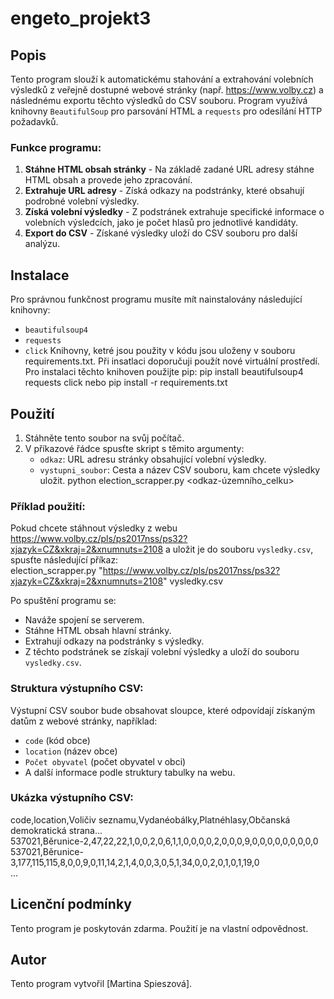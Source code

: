 # engeto_projekt3
## Popis

Tento program slouží k automatickému stahování a extrahování volebních výsledků z veřejně dostupné webové stránky (např. https://www.volby.cz) a následnému exportu těchto výsledků do CSV souboru. Program využívá knihovny `BeautifulSoup` pro parsování HTML a `requests` pro odesílání HTTP požadavků.

### Funkce programu:
1. **Stáhne HTML obsah stránky** - Na základě zadané URL adresy stáhne HTML obsah a provede jeho zpracování.
2. **Extrahuje URL adresy** - Získá odkazy na podstránky, které obsahují podrobné volební výsledky.
3. **Získá volební výsledky** - Z podstránek extrahuje specifické informace o volebních výsledcích, jako je počet hlasů pro jednotlivé kandidáty.
4. **Export do CSV** - Získané výsledky uloží do CSV souboru pro další analýzu.

## Instalace

Pro správnou funkčnost programu musíte mít nainstalovány následující knihovny:
- `beautifulsoup4`
- `requests`
- `click`
Knihovny, ketré jsou použity v kódu jsou uloženy v souboru requirements.txt. Při insatlaci doporučuji použít nové virtuální prostředí.
Pro instalaci těchto knihoven použijte pip:
pip install beautifulsoup4 requests click
nebo
pip install -r requirements.txt

## Použití

1. Stáhněte tento soubor na svůj počítač.
2. V příkazové řádce spusťte skript s těmito argumenty:
    - `odkaz`: URL adresu stránky obsahující volební výsledky.
    - `vystupni_soubor`: Cesta a název CSV souboru, kam chcete výsledky uložit.
python election_scrapper.py <odkaz-územního_celku> <vysledny-soubor>

### Příklad použití:
Pokud chcete stáhnout výsledky z webu https://www.volby.cz/pls/ps2017nss/ps32?xjazyk=CZ&xkraj=2&xnumnuts=2108 a uložit je do souboru `vysledky.csv`, spusťte následující příkaz:<br>
election_scrapper.py "https://www.volby.cz/pls/ps2017nss/ps32?xjazyk=CZ&xkraj=2&xnumnuts=2108" vysledky.csv

Po spuštění programu se:
- Naváže spojení se serverem.
- Stáhne HTML obsah hlavní stránky.
- Extrahují odkazy na podstránky s výsledky.
- Z těchto podstránek se získají volební výsledky a uloží do souboru `vysledky.csv`.

### Struktura výstupního CSV:
Výstupní CSV soubor bude obsahovat sloupce, které odpovídají získaným datům z webové stránky, například:
- `code` (kód obce)
- `location` (název obce)
- `Počet obyvatel` (počet obyvatel v obci)
- A další informace podle struktury tabulky na webu.

### Ukázka výstupního CSV:
code,location,Voličiv seznamu,Vydanéobálky,Platnéhlasy,Občanská demokratická strana...<br>
537021,Běrunice-2,47,22,22,1,0,0,2,0,6,1,1,0,0,0,0,2,0,0,0,9,0,0,0,0,0,0,0,0,0<br>
537021,Běrunice-3,177,115,115,8,0,0,9,0,11,14,2,1,4,0,0,3,0,5,1,34,0,0,2,0,1,0,1,19,0<br>
...

## Licenční podmínky

Tento program je poskytován zdarma. Použití je na vlastní odpovědnost.

## Autor

Tento program vytvořil [Martina Spieszová].

